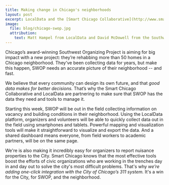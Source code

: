 ```yaml
---
title: Making change in Chicago's neighborhoods
layout: post
excerpt: LocalData and the [Smart Chicago Collaborative](http://www.smartchicagocollaborative.org/) team up to support the [Southwest Organizing Project's](http://www.swopchicago.org/home.aspx) revitalization of over 50 homes
image:
  file: blog/chicago-swop.jpg
  attribution:
    text: Matt Hampel from LocalData and David McDowell from the Southwest Organizing Project talk about vacant building data.
---
```


Chicago’s award-winning Southwest Organizing Project is aiming for big impact with a new project: they’re rehabbing more than 50 homes in a Chicago neighborhood. They’ve been collecting data for years, but make this happen, SWOP needs an accurate picture of their neighborhood -- and fast.

We believe that every community can design its own future, and that *good data makes for better decisions.* That’s why the Smart Chicago Collaborative and LocalData are partnering to make sure that SWOP has the data they need and tools to manage it.

Starting this week, SWOP will be out in the field collecting information on vacancy and  building conditions in their neighborhood. Using the LocalData platform, organizers and volunteers will be able to quickly collect data out in the field using smartphones and tablets. Powerful mapping and visualization tools will make it straightforward to visualize and export the data. And a shared dashboard means everyone, from field workers to academic partners, will be on the same page.


We're is also making it incredibly easy for organizers to report nuisance properties to the City. Smart Chicago knows that the most effective tools boost the efforts of civic organizations who are working in the trenches day in and day out to solve the city's most difficult problems. That's why *we’re adding one-click integration with the City of Chicago’s 311 system.* It's a win for the City, for SWOP, and the neighborhood.
